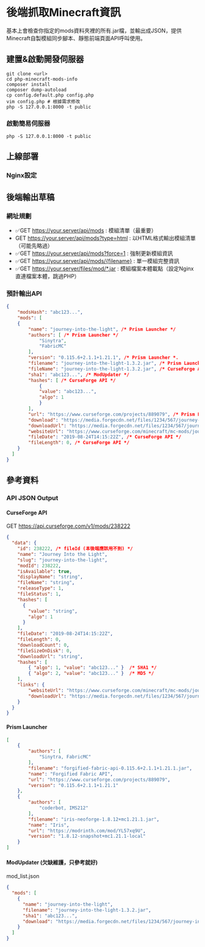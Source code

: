 後端抓取Minecraft資訊
===

基本上會檢查你指定的mods資料夾裡的所有.jar檔，並輸出成JSON，提供Minecraft自製模組同步腳本、靜態前端頁面API呼叫使用。


## 建置&啟動開發伺服器
```
git clone <url>
cd php-minecraft-mods-info
composer install
composer dump-autoload
cp config.default.php config.php
vim config.php # 根據需求修改
php -S 127.0.0.1:8000 -t public
```

### 啟動簡易伺服器
```
php -S 127.0.0.1:8000 -t public
```

## 上線部署
### Nginx設定

## 後端輸出草稿
### 網址規劃
* ✅GET https://your.server/api/mods : 模組清單（最重要）
* GET https://your.server/api/mods?type=html : 以HTML格式輸出模組清單（可能先略過）
* ✅GET https://your.server/api/mods?force=1 : 強制更新模組資訊
* ✅GET https://your.server/api/mods/{filename} : 單一模組完整資訊
* ✅GET https://your.server/files/mod/*.jar : 模組檔案本體載點（設定Nginx直連檔案本體，跳過PHP）

### 預計輸出API
```json
{
    "modsHash": "abc123...",
    "mods": [
    {
        "name": "journey-into-the-light", /* Prism Launcher */
        "authors": [ /* Prism Launcher */
            "Sinytra",
            "FabricMC"
        ],
        "version": "0.115.6+2.1.1+1.21.1", /* Prism Launcher *.
        "filename": "journey-into-the-light-1.3.2.jar", /* Prism Launcher */
        "fileName": "journey-into-the-light-1.3.2.jar", /* CurseForge API */
        "sha1": "abc123...", /* ModUpdater */
        "hashes": [ /* CurseForge API */
            {
            "value": "abc123...",
            "algo": 1
            }
        ],
        "url": "https://www.curseforge.com/projects/889079", /* Prism Launcher */
        "download": "https://media.forgecdn.net/files/1234/567/journey-into-the-light-1.3.2.jar", /* ModUpdater */
        "downloadUrl": "https://media.forgecdn.net/files/1234/567/journey-into-the-light-1.3.2.jar", /* CurseForge API */
        "websiteUrl": "https://www.curseforge.com/minecraft/mc-mods/journey-into-the-light", /* CurseForge API */
        "fileDate": "2019-08-24T14:15:22Z", /* CurseForge API */
        "fileLength": 0, /* CurseForge API */
    }
  ]
}
```

## 參考資料
### API JSON Output

#### CurseForge API
GET https://api.curseforge.com/v1/mods/238222

```json
{
  "data": {
    "id": 238222, /* fileId (本後端應該用不到) */
    "name": "Journey Into the Light",
    "slug": "journey-into-the-light",
    "modId": 238222,
    "isAvailable": true,
    "displayName": "string",
    "fileName": "string",
    "releaseType": 1,
    "fileStatus": 1,
    "hashes": [
      {
        "value": "string",
        "algo": 1
      }
    ],
    "fileDate": "2019-08-24T14:15:22Z",
    "fileLength": 0,
    "downloadCount": 0,
    "fileSizeOnDisk": 0,
    "downloadUrl": "string",
    "hashes": [
        { "algo": 1, "value": "abc123..." }  /* SHA1 */
        { "algo": 2, "value": "abc123..." }  /* MD5 */
    ],
    "links": {
        "websiteUrl": "https://www.curseforge.com/minecraft/mc-mods/journey-into-the-light",
        "downloadUrl": "https://media.forgecdn.net/files/1234/567/journey-into-the-light-1.3.2.jar"
    }
  }
}
```

#### Prism Launcher

```json
[
    {
        "authors": [
            "Sinytra, FabricMC"
        ],
        "filename": "forgified-fabric-api-0.115.6+2.1.1+1.21.1.jar",
        "name": "Forgified Fabric API",
        "url": "https://www.curseforge.com/projects/889079",
        "version": "0.115.6+2.1.1+1.21.1"
    },
    {
        "authors": [
            "coderbot, IMS212"
        ],
        "filename": "iris-neoforge-1.8.12+mc1.21.1.jar",
        "name": "Iris",
        "url": "https://modrinth.com/mod/YL57xq9U",
        "version": "1.8.12-snapshot+mc1.21.1-local"
    }
]
```

#### ModUpdater (欠缺維護，只參考就好)
mod_list.json

```json
{
  "mods": [
    {
      "name": "journey-into-the-light",
      "filename": "journey-into-the-light-1.3.2.jar",
      "sha1": "abc123...",
      "download": "https://media.forgecdn.net/files/1234/567/journey-into-the-light-1.3.2.jar"
    }
  ]
}
```
